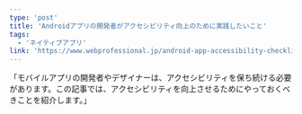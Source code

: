 ```yaml
---
type: 'post'
title: 'Androidアプリの開発者がアクセシビリティ向上のために実践したいこと'
tags:
  - 'ネイティブアプリ'
link: 'https://www.webprofessional.jp/android-app-accessibility-checklist/'
---
```

「モバイルアプリの開発者やデザイナーは、アクセシビリティを保ち続ける必要があります。この記事では、アクセシビリティを向上させるためにやっておくべきことを紹介します。」